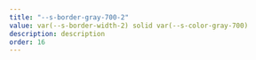 ```yaml
---
title: "--s-border-gray-700-2"
value: var(--s-border-width-2) solid var(--s-color-gray-700)
description: description
order: 16
---
```

